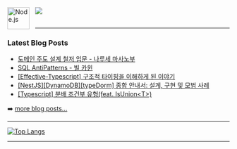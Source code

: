 <img align="left" alt="Node.js" width="50px" src="https://cdn.jsdelivr.net/npm/devicons@1.8.0/!SVG/nodejs_small.svg" style="padding-right:10px;" />  
<img src="https://img.shields.io/badge/Nestjs-E0234E?style=for-the-badge&logo=nestjs&logoColor=white">



<br />
<br />

---

### Latest Blog Posts 
<!-- [codeSTACKr](https://github.com/codeSTACKr) -->
<!-- BLOG-POST-LIST:START -->
- [도메인 주도 설계 철저 입문 - 나루세 마사노부](https://velog.io/@isntkyu/%EB%8F%84%EB%A9%94%EC%9D%B8-%EC%A3%BC%EB%8F%84-%EC%84%A4%EA%B3%84-%EC%B2%A0%EC%A0%80-%EC%9E%85%EB%AC%B8-%EB%82%98%EB%A3%A8%EC%84%B8-%EB%A7%88%EC%82%AC%EB%85%B8%EB%B6%80)
- [SQL AntiPatterns - 빌 카윈](https://velog.io/@isntkyu/SQL-AntiPatterns-%EB%B9%8C-%EC%B9%B4%EC%9C%88)
- [[Effective-Typescript] 구조적 타이핑을 이해하게 된 이야기](https://velog.io/@isntkyu/Effective-Typescript-%EA%B5%AC%EC%A1%B0%EC%A0%81-%ED%83%80%EC%9D%B4%ED%95%91%EC%9D%84-%EC%9D%B4%ED%95%B4%ED%95%98%EA%B2%8C-%EB%90%9C-%EC%9D%B4%EC%95%BC%EA%B8%B0)
- [[NestJS][DynamoDB][typeDorm] 종합 안내서: 설계, 구현 및 모범 사례](https://velog.io/@isntkyu/DynamoDBtypeDorm)
- [[Typescript] 분배 조건부 유형&lpar;feat. IsUnion&lt;T&gt;&rpar;](https://velog.io/@isntkyu/Typescript-%EB%B6%84%EB%B0%B0-%EC%A1%B0%EA%B1%B4%EB%B6%80-%EC%9C%A0%ED%98%95feat.-IsUnionT)
<!-- BLOG-POST-LIST:END -->

➡️ [more blog posts...](https://velog.io/@isntkyu)

---

[![Top Langs](https://github-readme-stats.vercel.app/api/top-langs/?username=isntkyu&layout=compact)](https://github.com/isntkyu)
  
---
   
<!-- [![yourrepositoryname](https://github-readme-stats.vercel.app/api/pin/?username=isntkyu&repo=velog-total)](https://github.com/isntkyu/velog-total) -->
